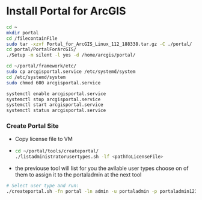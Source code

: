 
# Install Portal for ArcGIS
```bash
cd ~
mkdir portal
cd /filecontainFile
sudo tar -xzvf Portal_for_ArcGIS_Linux_112_188338.tar.gz -C ./portal/
cd portal/PortalForArcGIS/
./Setup -m silent -l yes -d /home/arcgis/portal/

cd ~/portal/framework/etc/
sudo cp arcgisportal.service /etc/systemd/system
cd /etc/systemd/system
sudo chmod 600 arcgisportal.service

systemctl enable arcgisportal.service
systemctl stop arcgisportal.service
systemctl start arcgisportal.service
systemctl status arcgisportal.service
```

### Create Portal Site
- Copy license file to VM
- ```bash
  cd ~/portal/tools/createportal/
  ./listadministratorusertypes.sh -lf <pathToLicenseFile>
  ```
 - the previouse tool will list for you the avilable user types choose on of them to assign it to the portaladmin at the next tool

```bash
# Select user type and run:
./createportal.sh -fn portal -ln admin -u portaladmin -p portaladmin123 -e portaladmin@esri.com -qi 1 -qa cairo -d /home/arcgis/portal/usr/arcgisportal/ -lf <pathToLicenseFile> -ut advancedUT
```
